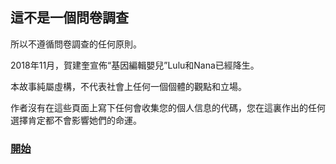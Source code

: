## 這不是一個問卷調查

所以不遵循問卷調查的任何原則。

2018年11月，賀建奎宣佈“基因編輯嬰兒”Lulu和Nana已經降生。

本故事純屬虛構，不代表社會上任何一個個體的觀點和立場。

作者沒有在這些頁面上寫下任何會收集您的個人信息的代碼，您在這裏作出的任何選擇肯定都不會影響她們的命運。

### [開始](Question1.md)
